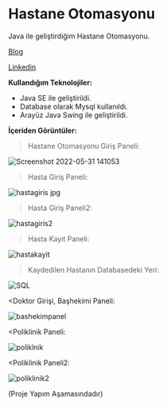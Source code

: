 # Hastane Otomasyonu

Java ile geliştirdiğim Hastane Otomasyonu.

[Blog](https://aybikedalbul.me/ "My blog")

[Linkedin](https://www.linkedin.com/in/aybikedalbul/ "My Linkedin")

 __Kullandığım Teknolojiler:__
 
* Java SE ile geliştirildi.
* Database olarak Mysql kullanıldı.
* Arayüz Java Swing ile geliştirildi. 



__İçeriden Görüntüler:__


> Hastane Otomasyonu Giriş Paneli:

![Screenshot 2022-05-31 141053](https://user-images.githubusercontent.com/100150878/171174538-af0f0cf6-98ef-43b6-a1a2-918d136be7cb.png)

> Hasta Giriş Paneli:


![hastagiris jpg](https://user-images.githubusercontent.com/100150878/171175040-e69067f1-1ac5-4e97-847f-dbe2ec11445c.png)

> Hasta Giriş Paneli2:


![hastagiris2](https://user-images.githubusercontent.com/100150878/171175202-02a48c8b-19c4-4250-a053-8bcfff40cb73.png)


> Hasta Kayıt Paneli:


![hastakayit](https://user-images.githubusercontent.com/100150878/171175927-9aa4636c-ce47-4b67-ad01-8d0ab8eab970.png)

> Kaydedilen Hastanın Databasedeki Yeri:


![SQL](https://user-images.githubusercontent.com/100150878/171177156-3d81ab8f-1441-490d-8d3a-938e752c37ce.png)

<Doktor Girişi, Başhekimi Paneli:

![bashekimpanel](https://user-images.githubusercontent.com/100150878/171177536-8407cbc8-23da-4399-926f-3708bc9fbbf5.png)

<Poliklinik Paneli:
            
 ![poliklnik](https://user-images.githubusercontent.com/100150878/171178950-cd3be080-9ede-4693-b8b7-e028353ff8ba.png)

            
            
<Poliklinik Paneli2:



![poliklinik2](https://user-images.githubusercontent.com/100150878/171178967-0a60bab1-0feb-41ed-93de-487ceae47093.png)







(Proje Yapım Aşamasındadır)

